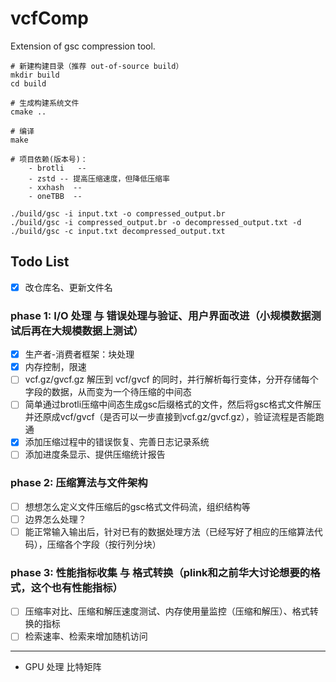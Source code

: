 # vcfComp
Extension of gsc compression tool.

```
# 新建构建目录（推荐 out-of-source build）
mkdir build
cd build

# 生成构建系统文件
cmake ..

# 编译
make

```

```
# 项目依赖(版本号)：
    - brotli   --
    - zstd -- 提高压缩速度，但降低压缩率
    - xxhash  -- 
    - oneTBB  --
```

```
./build/gsc -i input.txt -o compressed_output.br
./build/gsc -i compressed_output.br -o decompressed_output.txt -d
./build/gsc -c input.txt decompressed_output.txt
```

## Todo List
- [x] 改仓库名、更新文件名
### phase 1: I/O 处理 与 错误处理与验证、用户界面改进（小规模数据测试后再在大规模数据上测试）
- [x] 生产者-消费者框架：块处理
- [x] 内存控制，限速
- [ ] vcf.gz/gvcf.gz 解压到 vcf/gvcf 的同时，并行解析每行变体，分开存储每个字段的数据，从而变为一个待压缩的中间态
- [ ] 简单通过brotli压缩中间态生成gsc后缀格式的文件，然后将gsc格式文件解压并还原成vcf/gvcf（是否可以一步直接到vcf.gz/gvcf.gz），验证流程是否能跑通
- [x] 添加压缩过程中的错误恢复、完善日志记录系统
- [ ] 添加进度条显示、提供压缩统计报告
### phase 2: 压缩算法与文件架构
- [ ] 想想怎么定义文件压缩后的gsc格式文件码流，组织结构等
- [ ] 边界怎么处理？
- [ ] 能正常输入输出后，针对已有的数据处理方法（已经写好了相应的压缩算法代码），压缩各个字段（按行列分块）
### phase 3: 性能指标收集 与 格式转换（plink和之前华大讨论想要的格式，这个也有性能指标）
- [ ] 压缩率对比、压缩和解压速度测试、内存使用量监控（压缩和解压）、格式转换的指标
- [ ] 检索速率、检索来增加随机访问 

---
- GPU 处理 比特矩阵
